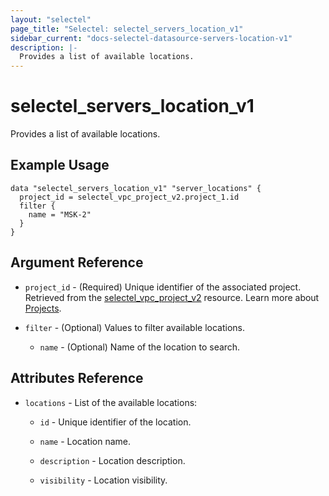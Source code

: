 ```yaml
---
layout: "selectel"
page_title: "Selectel: selectel_servers_location_v1"
sidebar_current: "docs-selectel-datasource-servers-location-v1"
description: |-
  Provides a list of available locations.
---
```


# selectel\_servers\_location\_v1

Provides a list of available locations.

## Example Usage

```hcl
data "selectel_servers_location_v1" "server_locations" {
  project_id = selectel_vpc_project_v2.project_1.id
  filter {
    name = "MSK-2"
  }
}
```

## Argument Reference

* `project_id` - (Required) Unique identifier of the associated project. Retrieved from the [selectel_vpc_project_v2](https://registry.terraform.io/providers/selectel/selectel/latest/docs/resources/vpc_project_v2) resource. Learn more about [Projects](https://docs.selectel.ru/en/control-panel-actions/projects/about-projects/).

* `filter` - (Optional) Values to filter available locations.

  * `name` - (Optional) Name of the location to search.

## Attributes Reference

* `locations` - List of the available locations:

  * `id` - Unique identifier of the location.

  * `name` - Location name.

  * `description` - Location description.

  * `visibility` - Location visibility.

